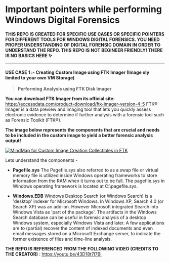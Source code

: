 # Important pointers while performing Windows Digital Forensics 	

**THIS REPO IS CREATED FOR SPECIFIC USE CASES OR SPECIFIC POINTERS FOR DIFFERENT TOOLS FOR WINDOWS DIGITAL FORENSICS. YOU NEED PROPER UNDERSTANDING OF DIGITAL FORENSIC DOMAIN IN ORDER TO UNDERSTAND THE REPO. THIS REPO IS NOT BEGINEER FRIENDLY! THERE IS NO BASICS HERE ✨**

------------
#### USE CASE 1 :- Creating Custom Image using FTK Imager (Image oly limited to your own VM Storage)

> **Performing Analysis using FTK Disk Imager** 

**You can download FTK Imager from its official site:** 
https://accessdata.com/product-download/ftk-imager-version-4-5
FTK® Imager is a data preview and imaging tool that lets you quickly assess electronic evidence to determine if further analysis with a forensic tool such as Forensic Toolkit (FTK®). 

**The image below represents the components that are crucial and needs to be included in the custom image to yield a better forensic analysis output!**

[![MindMap for Custom Image Creation Collectibles in FTK](https://i.ibb.co/ykvFS2w/Disk-Imaging-Lab-via-FTK-Imager.png "MindMap for Custom Image Creation Collectibles in FTK")](http://https://i.ibb.co/ykvFS2w/Disk-Imaging-Lab-via-FTK-Imager.png "MindMap for Custom Image Creation Collectibles in FTK")

Lets understand the components -
- **Pagefile.sys**
The Pagefile.sys also referred to as a swap file or virtual memory file is utilized inside Windows operating frameworks to store information from the RAM when it turns out to be full. The pagefile.sys in Windows operating framework is located at C:\pagefile.sys.

- **Windows.EDB**
Windows Desktop Search (or Windows Search) is a 'desktop' indexer for Microsoft Windows. In Windows XP, Search 4.0 (or Search XP) was an add-on. However Microsoft integrated Search into Windows Vista as 'part of the package'.
The artifacts in the Windows Search database can be useful in forensic analysis of a desktop Windows system, especially Windows Vista and later. A few applications are to (partial) recover the content of indexed documents and even email messages stored on a Microsoft Exchange server, to indicate the former existence of files and time-line analysis.

**THE REPO IS REFERENCED FROM THE FOLLOWING VIDEO (CREDITS TO THE CREATOR)** : https://youtu.be/43D18t7l7BI
